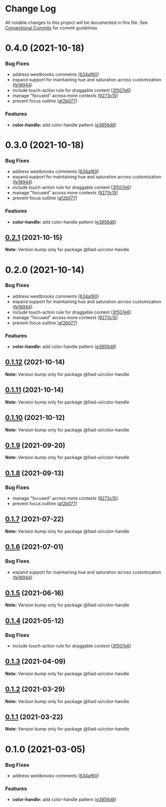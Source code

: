 # Change Log

All notable changes to this project will be documented in this file.
See [Conventional Commits](https://conventionalcommits.org) for commit guidelines.

# 0.4.0 (2021-10-18)


### Bug Fixes

* address westbrooks comments ([634af60](https://github.com/gaoding-inc/Iliad-ui/commit/634af60f88b0c998b30697dfbd13c9c466ed539d))
* expand support for maintaining hue and saturation across customization ([fe18944](https://github.com/gaoding-inc/Iliad-ui/commit/fe18944da268bd16fbb3e643fa4695d7e2d0e5d7))
* include touch-action rule for draggable content ([3f507e6](https://github.com/gaoding-inc/Iliad-ui/commit/3f507e6dba718ae2b7415454eba859a9790e43e7))
* manage "focused" across more contexts ([9273c15](https://github.com/gaoding-inc/Iliad-ui/commit/9273c15144323bd8d62626b4e35b1975bffabf2a))
* prevent focus outline ([af2b077](https://github.com/gaoding-inc/Iliad-ui/commit/af2b07704ae01409649be3ee1b45c15463cd9baf))


### Features

* **color-handle:** add color-handle pattern ([e3856d8](https://github.com/gaoding-inc/Iliad-ui/commit/e3856d8894d91336d073c639b8fbc6f35d3d1276))





# 0.3.0 (2021-10-18)


### Bug Fixes

* address westbrooks comments ([634af60](https://github.com/gaoding-inc/Iliad-ui/commit/634af60f88b0c998b30697dfbd13c9c466ed539d))
* expand support for maintaining hue and saturation across customization ([fe18944](https://github.com/gaoding-inc/Iliad-ui/commit/fe18944da268bd16fbb3e643fa4695d7e2d0e5d7))
* include touch-action rule for draggable content ([3f507e6](https://github.com/gaoding-inc/Iliad-ui/commit/3f507e6dba718ae2b7415454eba859a9790e43e7))
* manage "focused" across more contexts ([9273c15](https://github.com/gaoding-inc/Iliad-ui/commit/9273c15144323bd8d62626b4e35b1975bffabf2a))
* prevent focus outline ([af2b077](https://github.com/gaoding-inc/Iliad-ui/commit/af2b07704ae01409649be3ee1b45c15463cd9baf))


### Features

* **color-handle:** add color-handle pattern ([e3856d8](https://github.com/gaoding-inc/Iliad-ui/commit/e3856d8894d91336d073c639b8fbc6f35d3d1276))





## [0.2.1](https://github.com/adobe/spectrum-web-components/compare/@lliad-ui/color-handle@0.2.0...@lliad-ui/color-handle@0.2.1) (2021-10-15)

**Note:** Version bump only for package @lliad-ui/color-handle

# 0.2.0 (2021-10-14)

### Bug Fixes

-   address westbrooks comments ([634af60](https://github.com/adobe/spectrum-web-components/commit/634af60f88b0c998b30697dfbd13c9c466ed539d))
-   expand support for maintaining hue and saturation across customization ([fe18944](https://github.com/adobe/spectrum-web-components/commit/fe18944da268bd16fbb3e643fa4695d7e2d0e5d7))
-   include touch-action rule for draggable content ([3f507e6](https://github.com/adobe/spectrum-web-components/commit/3f507e6dba718ae2b7415454eba859a9790e43e7))
-   manage "focused" across more contexts ([9273c15](https://github.com/adobe/spectrum-web-components/commit/9273c15144323bd8d62626b4e35b1975bffabf2a))
-   prevent focus outline ([af2b077](https://github.com/adobe/spectrum-web-components/commit/af2b07704ae01409649be3ee1b45c15463cd9baf))

### Features

-   **color-handle:** add color-handle pattern ([e3856d8](https://github.com/adobe/spectrum-web-components/commit/e3856d8894d91336d073c639b8fbc6f35d3d1276))

## [0.1.12](https://github.com/adobe/spectrum-web-components/compare/@lliad-ui/color-handle@0.1.10...@lliad-ui/color-handle@0.1.12) (2021-10-14)

**Note:** Version bump only for package @lliad-ui/color-handle

## [0.1.11](https://github.com/adobe/spectrum-web-components/compare/@lliad-ui/color-handle@0.1.10...@lliad-ui/color-handle@0.1.11) (2021-10-14)

**Note:** Version bump only for package @lliad-ui/color-handle

## [0.1.10](https://github.com/adobe/spectrum-web-components/compare/@lliad-ui/color-handle@0.1.9...@lliad-ui/color-handle@0.1.10) (2021-10-12)

**Note:** Version bump only for package @lliad-ui/color-handle

## [0.1.9](https://github.com/adobe/spectrum-web-components/compare/@lliad-ui/color-handle@0.1.8...@lliad-ui/color-handle@0.1.9) (2021-09-20)

**Note:** Version bump only for package @lliad-ui/color-handle

## [0.1.8](https://github.com/adobe/spectrum-web-components/compare/@lliad-ui/color-handle@0.1.7...@lliad-ui/color-handle@0.1.8) (2021-09-13)

### Bug Fixes

-   manage "focused" across more contexts ([9273c15](https://github.com/adobe/spectrum-web-components/commit/9273c15144323bd8d62626b4e35b1975bffabf2a))
-   prevent focus outline ([af2b077](https://github.com/adobe/spectrum-web-components/commit/af2b07704ae01409649be3ee1b45c15463cd9baf))

## [0.1.7](https://github.com/adobe/spectrum-web-components/compare/@lliad-ui/color-handle@0.1.6...@lliad-ui/color-handle@0.1.7) (2021-07-22)

**Note:** Version bump only for package @lliad-ui/color-handle

## [0.1.6](https://github.com/adobe/spectrum-web-components/compare/@lliad-ui/color-handle@0.1.5...@lliad-ui/color-handle@0.1.6) (2021-07-01)

### Bug Fixes

-   expand support for maintaining hue and saturation across customization ([fe18944](https://github.com/adobe/spectrum-web-components/commit/fe18944da268bd16fbb3e643fa4695d7e2d0e5d7))

## [0.1.5](https://github.com/adobe/spectrum-web-components/compare/@lliad-ui/color-handle@0.1.4...@lliad-ui/color-handle@0.1.5) (2021-06-16)

**Note:** Version bump only for package @lliad-ui/color-handle

## [0.1.4](https://github.com/adobe/spectrum-web-components/compare/@lliad-ui/color-handle@0.1.3...@lliad-ui/color-handle@0.1.4) (2021-05-12)

### Bug Fixes

-   include touch-action rule for draggable content ([3f507e6](https://github.com/adobe/spectrum-web-components/commit/3f507e6dba718ae2b7415454eba859a9790e43e7))

## [0.1.3](https://github.com/adobe/spectrum-web-components/compare/@lliad-ui/color-handle@0.1.2...@lliad-ui/color-handle@0.1.3) (2021-04-09)

**Note:** Version bump only for package @lliad-ui/color-handle

## [0.1.2](https://github.com/adobe/spectrum-web-components/compare/@lliad-ui/color-handle@0.1.1...@lliad-ui/color-handle@0.1.2) (2021-03-29)

**Note:** Version bump only for package @lliad-ui/color-handle

## [0.1.1](https://github.com/adobe/spectrum-web-components/compare/@lliad-ui/color-handle@0.1.0...@lliad-ui/color-handle@0.1.1) (2021-03-22)

**Note:** Version bump only for package @lliad-ui/color-handle

# 0.1.0 (2021-03-05)

### Bug Fixes

-   address westbrooks comments ([634af60](https://github.com/adobe/spectrum-web-components/commit/634af60f88b0c998b30697dfbd13c9c466ed539d))

### Features

-   **color-handle:** add color-handle pattern ([e3856d8](https://github.com/adobe/spectrum-web-components/commit/e3856d8894d91336d073c639b8fbc6f35d3d1276))
